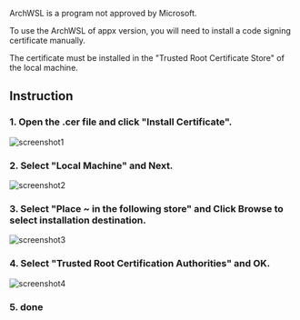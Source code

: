 
ArchWSL is a program not approved by Microsoft.

To use the ArchWSL of appx version, you will need to install a code signing certificate manually.

The certificate must be installed in the "Trusted Root Certificate Store" of the local machine.

## Instruction

### 1. Open the .cer file and click "Install Certificate".

![screenshot1](https://raw.githubusercontent.com/wiki/yuk7/ArchWSL/img/cert/1.install.png)

### 2. Select "Local Machine" and Next.

![screenshot2](https://raw.githubusercontent.com/wiki/yuk7/ArchWSL/img/cert/2.to-localmachine.png)

### 3. Select "Place ~ in the following store" and Click Browse to select installation destination.
![screenshot3](https://raw.githubusercontent.com/wiki/yuk7/ArchWSL/img/cert/3.to-following.png)

### 4. Select "Trusted Root Certification Authorities" and OK.
![screenshot4](https://raw.githubusercontent.com/wiki/yuk7/ArchWSL/img/cert/4.to-rootstore.png)

### 5. done